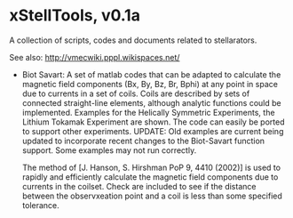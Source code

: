 # xStellTools, v0.1a

A collection of scripts, codes and documents related to stellarators.

See also: http://vmecwiki.pppl.wikispaces.net/

* Biot Savart: A set of matlab codes that can be adapted to calculate the magnetic field components (Bx, By, Bz, Br, Bphi) at any point in space due to currents in a set of coils. Coils are described by sets of connected straight-line elements, although analytic functions could be implemented.  Examples for the Helically Symmetric Experiments, the Lithium Tokamak Experiment are shown. The code can easily be ported to support other experiments.
UPDATE: Old examples are current being updated to incorporate recent changes to the Biot-Savart function support. Some examples may not run correctly.

    The method of [J. Hanson, S. Hirshman PoP 9, 4410 (2002)] is used to rapidly and efficiently calculate the magnetic field components due to currents in the coilset. Check are included to see if the distance between the observxeation point and a coil is less than some specified tolerance.

